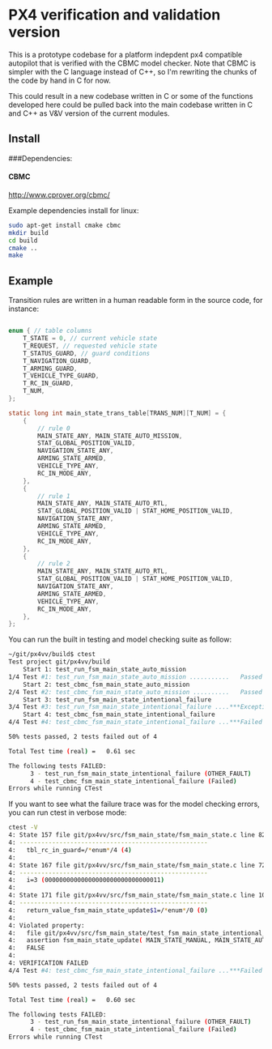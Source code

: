 # PX4 verification and validation version

This is a prototype codebase for a platform indepdent px4 compatible autopilot that is verified with the CBMC model checker. Note that CBMC is simpler with the C language instead of C++, so I'm rewriting the chunks of the code by hand in C for now.

This could result in a new codebase written in C or some of the functions developed here could be pulled back into the main codebase written in C and C++ as V&V version of the current modules.

## Install

###Dependencies:

#### CBMC

http://www.cprover.org/cbmc/

Example dependencies install for linux:
```bash
sudo apt-get install cmake cbmc
mkdir build
cd build
cmake ..
make
```
## Example

Transition rules are written in a human readable form in the source code, for instance:

```c

enum { // table columns
	T_STATE = 0, // current vehicle state
	T_REQUEST, // requested vehicle state
	T_STATUS_GUARD, // guard conditions
	T_NAVIGATION_GUARD,
	T_ARMING_GUARD,
	T_VEHICLE_TYPE_GUARD,
	T_RC_IN_GUARD,
	T_NUM,
};

static long int main_state_trans_table[TRANS_NUM][T_NUM] = {
	{
		// rule 0
		MAIN_STATE_ANY, MAIN_STATE_AUTO_MISSION,
		STAT_GLOBAL_POSITION_VALID,
		NAVIGATION_STATE_ANY,
		ARMING_STATE_ARMED,
		VEHICLE_TYPE_ANY,
		RC_IN_MODE_ANY,
	},
	{
		// rule 1
		MAIN_STATE_ANY, MAIN_STATE_AUTO_RTL,
		STAT_GLOBAL_POSITION_VALID | STAT_HOME_POSITION_VALID,
		NAVIGATION_STATE_ANY,
		ARMING_STATE_ARMED,
		VEHICLE_TYPE_ANY,
		RC_IN_MODE_ANY,
	},
	{
		// rule 2
		MAIN_STATE_ANY, MAIN_STATE_AUTO_RTL,
		STAT_GLOBAL_POSITION_VALID | STAT_HOME_POSITION_VALID,
		NAVIGATION_STATE_ANY,
		ARMING_STATE_ARMED,
		VEHICLE_TYPE_ANY,
		RC_IN_MODE_ANY,
	},
};
```

You can run the built in testing and model checking suite as follow:
```bash
~/git/px4vv/build$ ctest
Test project git/px4vv/build
    Start 1: test_run_fsm_main_state_auto_mission
1/4 Test #1: test_run_fsm_main_state_auto_mission ...........   Passed    0.00 sec
    Start 2: test_cbmc_fsm_main_state_auto_mission
2/4 Test #2: test_cbmc_fsm_main_state_auto_mission ..........   Passed    0.23 sec
    Start 3: test_run_fsm_main_state_intentional_failure
3/4 Test #3: test_run_fsm_main_state_intentional_failure ....***Exception: Other  0.12 sec
    Start 4: test_cbmc_fsm_main_state_intentional_failure
4/4 Test #4: test_cbmc_fsm_main_state_intentional_failure ...***Failed    0.25 sec

50% tests passed, 2 tests failed out of 4

Total Test time (real) =   0.61 sec

The following tests FAILED:
	  3 - test_run_fsm_main_state_intentional_failure (OTHER_FAULT)
	  4 - test_cbmc_fsm_main_state_intentional_failure (Failed)
Errors while running CTest
```

If you want to see what the failure trace was for the model checking errors, you can
run ctest in verbose mode:
```bash
ctest -V
4: State 157 file git/px4vv/src/fsm_main_state/fsm_main_state.c line 82 function fsm_main_state_update thread 0
4: ----------------------------------------------------
4:   tbl_rc_in_guard=/*enum*/4 (4)
4: 
4: State 167 file git/px4vv/src/fsm_main_state/fsm_main_state.c line 72 function fsm_main_state_update thread 0
4: ----------------------------------------------------
4:   i=3 (00000000000000000000000000000011)
4: 
4: State 171 file git/px4vv/src/fsm_main_state/fsm_main_state.c line 102 function fsm_main_state_update thread 0
4: ----------------------------------------------------
4:   return_value_fsm_main_state_update$1=/*enum*/0 (0)
4: 
4: Violated property:
4:   file git/px4vv/src/fsm_main_state/test_fsm_main_state_intentional_failure.c line 9 function main
4:   assertion fsm_main_state_update( MAIN_STATE_MANUAL, MAIN_STATE_AUTO_RTL, STAT_GLOBAL_POSITION_VALID, NAVIGATION_STATE_ANY, ARMING_STATE_ARMED, VEHICLE_TYPE_FIXED_WING, RC_IN_MODE_DEFAULT) == MAIN_STATE_AUTO_RTL
4:   FALSE
4: 
4: VERIFICATION FAILED
4/4 Test #4: test_cbmc_fsm_main_state_intentional_failure ...***Failed    0.24 sec

50% tests passed, 2 tests failed out of 4

Total Test time (real) =   0.60 sec

The following tests FAILED:
	  3 - test_run_fsm_main_state_intentional_failure (OTHER_FAULT)
	  4 - test_cbmc_fsm_main_state_intentional_failure (Failed)
Errors while running CTest
```

